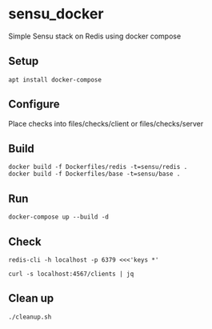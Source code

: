 # sensu_docker

Simple Sensu stack on Redis using docker compose

## Setup

    apt install docker-compose

## Configure

Place checks into files/checks/client or files/checks/server

## Build

    docker build -f Dockerfiles/redis -t=sensu/redis .
    docker build -f Dockerfiles/base -t=sensu/base .

## Run

    docker-compose up --build -d

## Check

    redis-cli -h localhost -p 6379 <<<'keys *'

    curl -s localhost:4567/clients | jq

## Clean up

    ./cleanup.sh

